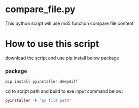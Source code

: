 # compare_file.py
This python script will use md5 function compare file content

# How to use this script
download the script and use pip install below package


### package
```python
pip install pyinstaller deepdiff
```

cd to script path and build to exe input command below:
```python
pyinstaller -F "py file path"
```

